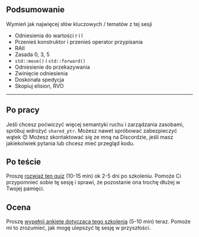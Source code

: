 ## Podsumowanie

Wymień jak najwięcej słów kluczowych / tematów z tej sesji

* <!-- .element: class="fragment fade-in" --> Odniesienia do wartości r i l
* <!-- .element: class="fragment fade-in" --> Przenieś konstruktor i przenieś operator przypisania
* <!-- .element: class="fragment fade-in" --> RAII
* <!-- .element: class="fragment fade-in" --> Zasada 0, 3, 5
* <!-- .element: class="fragment fade-in" --> <code>std::move()</code> i <code>std::forward()</code>
* <!-- .element: class="fragment fade-in" --> Odniesienie do przekazywania
* <!-- .element: class="fragment fade-in" --> Zwinięcie odniesienia
* <!-- .element: class="fragment fade-in" --> Doskonała spedycja
* <!-- .element: class="fragment fade-in" --> Skopiuj elision, RVO

___

## Po pracy

Jeśli chcesz poćwiczyć więcej semantyki ruchu i zarządzania zasobami, spróbuj wdrożyć `shared_ptr`.
Możesz nawet spróbować zabezpieczyć wątek 😊
Możesz skontaktować się ze mną na Discordzie, jeśli masz jakiekolwiek pytania lub chcesz mieć przegląd kodu.

## Po teście

Proszę [rozwiąż ten quiz](https://forms.gle/rhGWFrfsDQqbA3kL7) (10-15 min) ok 2-5 dni po szkoleniu.
Pomoże Ci przypomnieć sobie tę sesję i sprawi, że pozostanie ona trochę dłużej w Twojej pamięci.

## Ocena

Proszę [wypełnij ankietę dotyczącą tego szkolenia](https://forms.gle/AzPbk9iAv4poDrrZ9) (5-10 min) teraz.
Pomoże mi to zrozumieć, jak mogę ulepszyć tę sesję w przyszłości.
